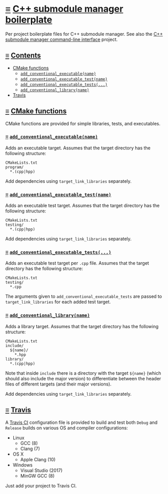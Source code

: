 # [≡](#contents) [C++ submodule manager boilerplate](#)

Per project boilerplate files for C++ submodule manager. See also the
[C++ submodule manager command-line interface](https://github.com/cppsm/cppsm-cli)
project.

## <a id="contents"></a> [≡](#contents) [Contents](#contents)

- [CMake functions](#cmake-functions)
  - [`add_conventional_executable(name)`](#add_conventional_executable)
  - [`add_conventional_executable_test(name)`](#add_conventional_executable_test)
  - [`add_conventional_executable_tests(...)`](#add_conventional_executable_tests)
  - [`add_conventional_library(name)`](#add_conventional_library)
- [Travis](#travis)

## <a id="cmake-functions"></a> [≡](#contents) [CMake functions](#cmake-functions)

CMake functions are provided for simple libraries, tests, and executables.

### <a id="add_conventional_executable"></a> [≡](#contents) [`add_conventional_executable(name)`](#add_conventional_executable)

Adds an executable target. Assumes that the target directory has the following
structure:

    CMakeLists.txt
    program/
      *.(cpp|hpp)

Add dependencies using `target_link_libraries` separately.

### <a id="add_conventional_executable_test"></a> [≡](#contents) [`add_conventional_executable_test(name)`](#add_conventional_executable_test)

Adds an executable test target. Assumes that the target directory has the
following structure:

    CMakeLists.txt
    testing/
      *.(cpp|hpp)

Add dependencies using `target_link_libraries` separately.

### <a id="add_conventional_executable_tests"></a> [≡](#contents) [`add_conventional_executable_tests(...)`](#add_conventional_executable_tests)

Adds an executable test target per `.cpp` file. Assumes that the target
directory has the following structure:

    CMakeLists.txt
    testing/
      *.cpp

The arguments given to `add_conventional_executable_tests` are passed to
`target_link_libraries` for each added test target.

### <a id="add_conventional_library"></a> [≡](#contents) [`add_conventional_library(name)`](#add_conventional_library)

Adds a library target. Assumes that the target directory has the following
structure:

    CMakeLists.txt
    include/
      ${name}/
        *.hpp
    library/
      *.(cpp|hpp)

Note that inside `include` there is a directory with the target `${name}` (which
should also include the major version) to differentiate between the header files
of different targets (and their major versions).

Add dependencies using `target_link_libraries` separately.

## <a id="travis"></a> [≡](#contents) [Travis](#travis)

A [Travis CI](https://travis-ci.org/) configuration file is provided to build
and test both `Debug` and `Release` builds on various OS and compiler
configurations:

- Linux
  - GCC (8)
  - Clang (7)
- OS X
  - Apple Clang (10)
- Windows
  - Visual Studio (2017)
  - MinGW GCC (8)

Just add your project to Travis CI.
